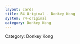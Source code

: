 ```yaml
---
layout: cards
title: R4 Original - Donkey Kong
system: r4-original
category: Donkey Kong
---
```

<div class="alert alert-secondary mb-4"><span class="i18n innerHTML-category">Category: </span><span class="i18n innerHTML-cat-Donkey Kong">Donkey Kong</span></div>
